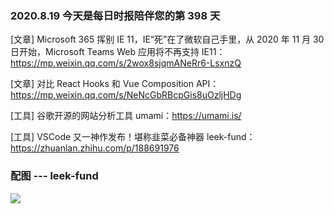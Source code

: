 ### 2020.8.19 今天是每日时报陪伴您的第 398 天

[文章] Microsoft 365 挥别 IE 11，IE“死”在了微软自己手里，从 2020 年 11 月 30 日开始，Microsoft Teams Web 应用将不再支持 IE11：<https://mp.weixin.qq.com/s/2wox8sjqmANeRr6-LsxnzQ>

[文章] 对比 React Hooks 和 Vue Composition API：<https://mp.weixin.qq.com/s/NeNcGbRBcpGis8uOzljHDg>

[工具] 谷歌开源的网站分析工具 umami：<https://umami.is/>

[工具] VSCode 又一神作发布！堪称韭菜必备神器 leek-fund：<https://zhuanlan.zhihu.com/p/188691976>

### 配图 --- leek-fund

![](https://pic4.zhimg.com/80/v2-66c465b13d18eab2408e356532b0a14d_1440w.jpg)
